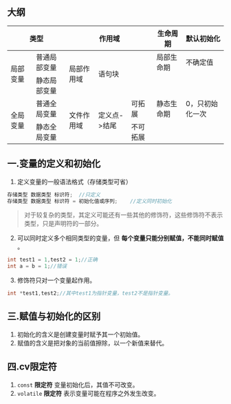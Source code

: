 ## 大纲
<table>
<thead>
<tr>
<th colspan="2">类型</th>
<th colspan="3">作用域</th>
<th>生命周期</th>
<th>默认初始化</th>
</tr>
<thead>
<tbody>
<tr>
<td rowspan="2">局部变量</td>
<td>普通局部变量</td>
<td rowspan="2">局部作用域</td>
<td rowspan="2" colspan="2">语句块</td>
<td>局部生命期</td>  
<td>不确定值</td>
</tr>
<tr>
<td>静态局部变量</td>
<td rowspan="3">静态生命期</td>  
<td rowspan="3">0，只初始化一次</td>
</tr>
<tr>
<td rowspan="2">全局变量</td>
<td>普通全局变量</td>
<td rowspan="2">文件作用域</td>
<td rowspan="2">定义点->结尾</td>
<td>可拓展</td>    
</tr>
<tr>
<td>静态全局变量</td>
<td>不可拓展</td>    
</tr>
<tbody>
</table>

## 一.变量的定义和初始化

1.	定义变量的一般语法格式（存储类型可省）
```c++
存储类型 数据类型 标识符;	//只定义
存储类型 数据类型 标识符 = 初始化值或序列;	//定义同时初始化
```
> 对于较复杂的类型，其定义可能还有一些其他的修饰符，这些修饰符不表示类型，只是声明符的一部分。

2.	可以同时定义多个相同类型的变量，但 **每个变量只能分别赋值，不能同时赋值** 。
```c++
int test1 = 1,test2 = 1;//正确
int a = b = 1;//错误
```

3.	修饰符只对一个变量起作用。
```c++
int *test1,test2;//其中test1为指针变量，test2不是指针变量。
```

## 三.赋值与初始化的区别
1.	初始化的含义是创建变量时赋予其一个初始值。
2.	赋值的含义是把对象的当前值擦除，以一个新值来替代。

## 四.cv限定符
1.	`const` **限定符** 变量初始化后，其值不可改变。
2.	`volatile` **限定符** 表示变量可能在程序之外发生改变。
